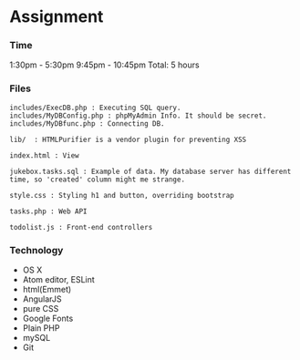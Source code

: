 # Assignment

### Time
1:30pm - 5:30pm
9:45pm - 10:45pm
Total: 5 hours

### Files
```
includes/ExecDB.php : Executing SQL query.
includes/MyDBConfig.php : phpMyAdmin Info. It should be secret.
includes/MyDBfunc.php : Connecting DB.

lib/  : HTMLPurifier is a vendor plugin for preventing XSS

index.html : View

jukebox.tasks.sql : Example of data. My database server has different time, so 'created' column might me strange.

style.css : Styling h1 and button, overriding bootstrap

tasks.php : Web API

todolist.js : Front-end controllers
```

### Technology
* OS X
* Atom editor, ESLint
* html(Emmet)
* AngularJS
* pure CSS
* Google Fonts
* Plain PHP
* mySQL
* Git
